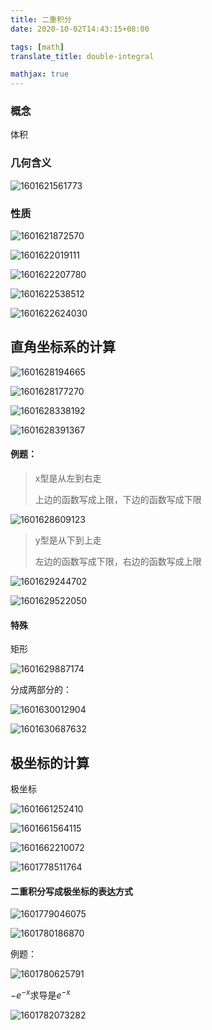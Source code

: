 ```yaml
---
title: 二重积分
date: 2020-10-02T14:43:15+08:00

tags: [math]
translate_title: double-integral

mathjax: true
---
```


### 概念

体积

### 几何含义

![1601621561773](https://cdn.jsdelivr.net/gh/kayleh/cdn/img/二重积分/1601621561773.png)

### 性质

![1601621872570](https://cdn.jsdelivr.net/gh/kayleh/cdn/img/二重积分/1601621872570.png)

![1601622019111](https://cdn.jsdelivr.net/gh/kayleh/cdn/img/二重积分/1601622019111.png)

![1601622207780](https://cdn.jsdelivr.net/gh/kayleh/cdn/img/二重积分/1601622207780.png)

![1601622538512](https://cdn.jsdelivr.net/gh/kayleh/cdn/img/二重积分/1601622538512.png)

![1601622624030](https://cdn.jsdelivr.net/gh/kayleh/cdn/img/二重积分/1601622624030.png)

## 直角坐标系的计算

![1601628194665](https://cdn.jsdelivr.net/gh/kayleh/cdn/img/二重积分/1601628194665.png)

![1601628177270](https://cdn.jsdelivr.net/gh/kayleh/cdn/img/二重积分/1601628177270.png)

![1601628338192](https://cdn.jsdelivr.net/gh/kayleh/cdn/img/二重积分/1601628338192.png)

![1601628391367](https://cdn.jsdelivr.net/gh/kayleh/cdn/img/二重积分/1601628391367.png)

#### 例题：

> x型是从左到右走
>
> 上边的函数写成上限，下边的函数写成下限

![1601628609123](https://cdn.jsdelivr.net/gh/kayleh/cdn/img/二重积分/1601628609123.png)

> y型是从下到上走
>
> 左边的函数写成下限，右边的函数写成上限

![1601629244702](https://cdn.jsdelivr.net/gh/kayleh/cdn/img/二重积分/1601629244702.png)

![1601629522050](https://cdn.jsdelivr.net/gh/kayleh/cdn/img/二重积分/1601629522050.png)

#### 特殊

矩形

![1601629887174](https://cdn.jsdelivr.net/gh/kayleh/cdn/img/二重积分/1601629887174.png)

分成两部分的：

![1601630012904](https://cdn.jsdelivr.net/gh/kayleh/cdn/img/二重积分/1601630012904.png)

![1601630687632](https://cdn.jsdelivr.net/gh/kayleh/cdn/img/二重积分/1601630687632.png)

## 极坐标的计算

极坐标

![1601661252410](https://cdn.jsdelivr.net/gh/kayleh/cdn/img/二重积分/1601661252410.png)

![1601661564115](https://cdn.jsdelivr.net/gh/kayleh/cdn/img/二重积分/1601661564115.png)

![1601662210072](https://cdn.jsdelivr.net/gh/kayleh/cdn/img/二重积分/1601662210072.png)

![1601778511764](https://cdn.jsdelivr.net/gh/kayleh/cdn/img/二重积分/1601778511764.png)

#### 二重积分写成极坐标的表达方式

![1601779046075](https://cdn.jsdelivr.net/gh/kayleh/cdn/img/二重积分/1601779046075.png)

![1601780186870](https://cdn.jsdelivr.net/gh/kayleh/cdn/img/二重积分/1601780186870.png)

例题：

![1601780625791](https://cdn.jsdelivr.net/gh/kayleh/cdn/img/二重积分/1601780625791.png)

$-e^{-x}$求导是$e^{-x}$

![1601782073282](https://cdn.jsdelivr.net/gh/kayleh/cdn/img/二重积分/1601782073282.png)
